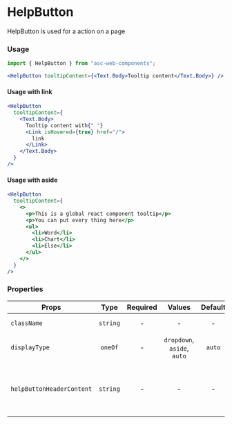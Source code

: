# HelpButton

HelpButton is used for a action on a page

### Usage

```js
import { HelpButton } from "asc-web-components";
```

```jsx
<HelpButton tooltipContent={<Text.Body>Tooltip content</Text.Body>} />
```

#### Usage with link

```jsx
<HelpButton
  tooltipContent={
    <Text.Body>
      Tooltip content with{" "}
      <Link isHovered={true} href="/">
        link
      </Link>
    </Text.Body>
  }
/>
```

#### Usage with aside

```jsx
<HelpButton
  tooltipContent={
    <>
      <p>This is a global react component tooltip</p>
      <p>You can put every thing here</p>
      <ul>
        <li>Word</li>
        <li>Chart</li>
        <li>Else</li>
      </ul>
    </>
  }
/>
```

### Properties

| Props                     |       Type        | Required |              Values              | Default | Description                                      |
| ------------------------- | :---------------: | :------: | :------------------------------: | :-----: | ------------------------------------------------ |
| `className`               |     `string`      |    -     |                -                 |    -    | Accepts class                                    |
| `displayType`             |      `oneOf`      |    -     |   `dropdown`, `aside`, `auto`    | `auto`  | Tooltip display type                             |
| `helpButtonHeaderContent` |     `string`      |    -     |                -                 |    -    | Tooltip header content (tooltip opened in aside) || `id`                      |     `string`      |    -     |                -                 |    -    | Accepts id                                       |
